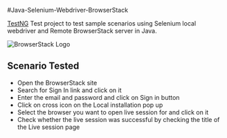 #Java-Selenium-Webdriver-BrowserStack

[TestNG](http://testng.org) Test project to test sample scenarios using Selenium local webdriver and Remote BrowserStack server in Java.

![BrowserStack Logo](https://d98b8t1nnulk5.cloudfront.net/production/images/layout/logo-header.png?1469004780)

## Scenario Tested
 * Open the BrowserStack site
 * Search for Sign In link and click on it
 * Enter the email and password and click on Sign in button
 * Click on cross icon on the Local installation pop up
 * Select the browser you want to open live session for and click on it
 * Check whether the live session was successful by checking the title of the Live session page
